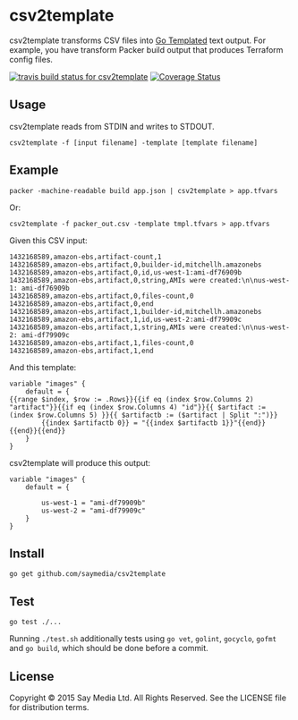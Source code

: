 # csv2template

csv2template transforms CSV files into [Go Templated](http://golang.org/pkg/text/template/) text output. For example, you have transform Packer build output that produces Terraform config files.

[![travis build status for csv2template](https://travis-ci.org/saymedia/csv2template.svg)](https://travis-ci.org/saymedia/csv2template) [![Coverage Status](https://coveralls.io/repos/saymedia/csv2template/badge.svg?branch=master)](https://coveralls.io/r/saymedia/csv2template?branch=master)

## Usage

csv2template reads from STDIN and writes to STDOUT.

    csv2template -f [input filename] -template [template filename]

## Example

    packer -machine-readable build app.json | csv2template > app.tfvars
    
Or:

    csv2template -f packer_out.csv -template tmpl.tfvars > app.tfvars

Given this CSV input:

    1432168589,amazon-ebs,artifact-count,1
    1432168589,amazon-ebs,artifact,0,builder-id,mitchellh.amazonebs
    1432168589,amazon-ebs,artifact,0,id,us-west-1:ami-df76909b
    1432168589,amazon-ebs,artifact,0,string,AMIs were created:\n\nus-west-1: ami-df76909b
    1432168589,amazon-ebs,artifact,0,files-count,0
    1432168589,amazon-ebs,artifact,0,end
    1432168589,amazon-ebs,artifact,1,builder-id,mitchellh.amazonebs
    1432168589,amazon-ebs,artifact,1,id,us-west-2:ami-df79909c
    1432168589,amazon-ebs,artifact,1,string,AMIs were created:\n\nus-west-2: ami-df79909c
    1432168589,amazon-ebs,artifact,1,files-count,0
    1432168589,amazon-ebs,artifact,1,end

And this template:

    variable "images" {
        default = {
    {{range $index, $row := .Rows}}{{if eq (index $row.Columns 2) "artifact"}}{{if eq (index $row.Columns 4) "id"}}{{ $artifact := (index $row.Columns 5) }}{{ $artifactb := ($artifact | Split ":")}}
            {{index $artifactb 0}} = "{{index $artifactb 1}}"{{end}}{{end}}{{end}}
        }
    }

csv2template will produce this output:

    variable "images" {
        default = {
    
            us-west-1 = "ami-df79909b"
            us-west-2 = "ami-df79909c"
        }
    }

## Install

    go get github.com/saymedia/csv2template

## Test

    go test ./...

Running `./test.sh` additionally tests using `go vet`, `golint`, `gocyclo`, `gofmt` and `go build`, which should be done before a commit.

## License

Copyright © 2015 Say Media Ltd. All Rights Reserved. See the LICENSE file for distribution terms.
